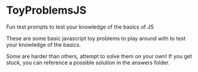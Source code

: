 # ToyProblemsJS
Fun test prompts to test your knowledge of the basics of JS

These are some basic javascript toy problems to play around with to test your knowledge of the basics.

Some are harder than others, attempt to solve them on your own! If you get stuck, you can reference a possible solution in the answers folder.
